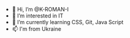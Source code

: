 - 👋 Hi, I’m @K-ROMAN-I
- 👀 I’m interested in IT
- 🌱 I’m currently learning CSS, Git, Java Script
- 📫 I'm from Ukraine
